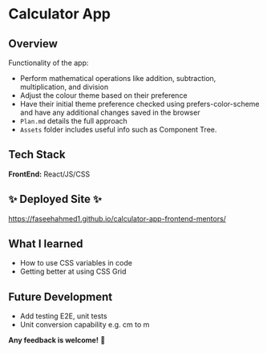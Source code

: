 # Calculator App

## Overview

Functionality of the app:

- Perform mathematical operations like addition, subtraction, multiplication, and division
- Adjust the colour theme based on their preference
- Have their initial theme preference checked using prefers-color-scheme and have any additional changes saved in the browser
- `Plan.md` details the full approach
- `Assets` folder includes useful info such as Component Tree.

## Tech Stack

**FrontEnd:** React/JS/CSS

## ✨ Deployed Site ✨

https://faseehahmed1.github.io/calculator-app-frontend-mentors/


## What I learned

- How to use CSS variables in code
- Getting better at using CSS Grid


## Future Development

- Add testing E2E, unit tests
- Unit conversion capability e.g. cm to m


**Any feedback is welcome!** 🚀
